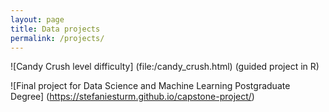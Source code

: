 ```yaml
---
layout: page
title: Data projects
permalink: /projects/
---
```


![Candy Crush level difficulty] (file:/candy_crush.html) (guided project in R) 

![Final project for Data Science and Machine Learning Postgraduate Degree] (https://stefaniesturm.github.io/capstone-project/)

